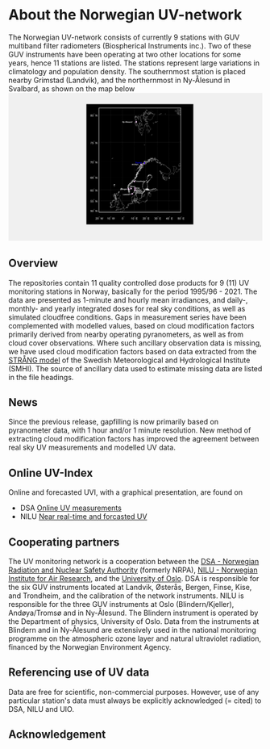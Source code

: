 # About the Norwegian UV-network
The Norwegian UV-network consists of currently 9 stations with GUV multiband filter radiometers (Biospherical Instruments inc.). Two of these GUV instruments have been operating at two other locations for some years, hence 11 stations are listed. The stations represent large variations in climatology and population density. The southernmost station is placed nearby Grimstad (Landvik), and the northernmost in Ny-Ålesund in Svalbard, as shown on the map below![Alt text](network_location.png)

## Overview
The repositories contain 11 quality controlled dose products for 9 (11) UV monitoring stations in Norway, basically for the period 1995/96 - 2021. The data are presented as 1-minute and hourly mean irradiances, and daily-, monthly- and yearly integrated doses for real sky conditions, as well as simulated cloudfree conditions. Gaps in measurement series have been complemented with modelled values, based on cloud modification factors primarily derived from nearby operating pyranometers, as well as from cloud cover observations. Where such ancillary observation data is missing, we have used cloud modification factors based on data extracted from the [STRÅNG model](http://strang.smhi.se/) of the Swedish Meteorological and Hydrological Institute (SMHI). The source of ancillary data used to estimate missing data are listed in the file headings.

## News
Since the previous release, gapfilling is now primarily based on pyranometer data, with 1 hour and/or 1 minute resolution. New method of extracting cloud modification factors has improved the agreement between real sky UV measurements and modelled UV data.

## Online UV-Index
Online and forecasted UVI, with a graphical presentation, are found on  
*  DSA [Online UV measurements](https://uvnett.dsa.no/default_en.aspx)
*  NILU [Near real-time and forcasted UV](http://uv.nilu.no/)

## Cooperating partners
The UV monitoring network is a cooperation between the [DSA - Norwegian Radiation and Nuclear Safety Authority](https://www.dsa.no/) (formerly NRPA), [NILU - Norwegian Institute for Air Research](http://www.nilu.no/), and the [University of Oslo](http://www.mn.uio.no/fysikk/english/). DSA is responsible for the six GUV instruments located at Landvik, Østerås, Bergen, Finse, Kise, and Trondheim, and the calibration of the network instruments. NILU is responsible for the three GUV instruments at Oslo (Blindern/Kjeller), Andøya/Tromsø and in Ny-Ålesund. The Blindern instrument is operated by the Department of physics, University of Oslo. Data from the instruments at Blindern and in Ny-Ålesund are extensively used in the national monitoring programme on the atmospheric ozone layer and natural ultraviolet radiation, financed by the Norwegian Environment Agency.

## Referencing use of UV data
Data are free for scientific, non-commercial purposes. However, use of any particular station's data must always be explicitly acknowledged (= cited) to DSA, NILU and UIO.

## Acknowledgement

